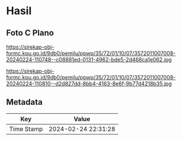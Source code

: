# Hasil

## Foto C Plano

https://sirekap-obj-formc.kpu.go.id/9db0/pemilu/ppwp/35/72/01/10/07/3572011007008-20240224-110748--c08881ed-0131-4962-bde5-2d468ca1e062.jpg

https://sirekap-obj-formc.kpu.go.id/9db0/pemilu/ppwp/35/72/01/10/07/3572011007008-20240224-110810--d2d827dd-8bb4-4163-8e6f-9b77d4218b35.jpg


## Metadata

| Key        | Value               |
| ---------- | ------------------- |
| Time Stamp | 2024-02-24 22:31:28 |



